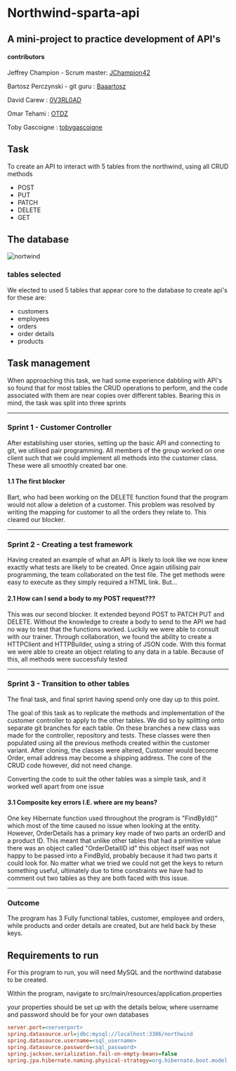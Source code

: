 # Northwind-sparta-api
## A mini-project to practice development of API's
#### contributors

Jeffrey Champion - Scrum master: [JChampion42](https://github.com/Jchampion42) 

Bartosz Perczynski - git guru : [Baaartosz](https://github.com/Baaartosz)

David Carew : [0V3RL0AD](https://github.com/0V3RL0AD)

Omar Tehami : [OTDZ](https://github.com/OTDZ)

Toby Gascoigne : [tobygascoigne](https://github.com/tobygascoigne)

## Task

To create an API to interact with 5 tables from the northwind, using all CRUD methods
 * POST
 * PUT
 * PATCH
 * DELETE
 * GET

## The database 

![nortwind](https://blog.sqlauthority.com/wp-content/uploads/2007/05/Northwind_diagram-500x371.jpg)

### tables selected

We elected to used 5 tables that appear core to the database to create api's for these are:
 * customers
 * employees
 * orders
 * order details
 * products

## Task management

When approaching this task, we had some experience dabbling with API's so found that for most tables
the CRUD operations to perform, and the code associated with them 
are near copies over different tables.
Bearing this in mind, the task was split into three sprints

--------------------
### Sprint 1 - Customer Controller

After establishing user stories, setting up the basic API and connecting to git, we utilised pair programming.
All members of the group worked on one client such that we could implement all methods into the customer class.
These were all smoothly created bar one.

#### 1.1 The first blocker
Bart, who had been working on the DELETE function found that the program would not allow a deletion of a customer.
This problem was resolved by writing the mapping for customer to all the orders they relate to. This cleared our blocker.

-----------------
### Sprint 2 - Creating a test framework

Having created an example of what an API is likely to look like we now knew exactly what tests are likely to be created.
Once again utilising pair programming, the team collaborated on the test file. The get methods were easy to execute as they simply
required a HTML link. But...
#### 2.1 How can I send a body to my POST request???

This was our second blocker. It extended beyond POST to PATCH PUT and DELETE. Without the knowledge to create
a body to send to the API we had no way to test that the functions worked. Luckily we were able to consult with our
trainer. Through collaboration, we found the ability to create a HTTPClient and HTTPBuilder, using a string of JSON code.
With this format we were able to create an object relating to any data in a table. Because of this, all methods were successfuly tested

---------------
### Sprint 3 - Transition to other tables

The final task, and final sprint having spend only one day up to this point.

The goal of this task as to replicate the methods and implementation of the customer controller to apply to the other tables.
We did so by splitting onto separate git branches for each table. On these branches a new class was made for the controller, repository and tests.
These classes were then populated using all the previous methods created within the customer variant. 
After cloning, the classes were altered, Customer would become Order, email address may become a shipping address. The core of the CRUD code however, did not need change.

Converting the code to suit the other tables was a simple task, and it worked well apart from one issue

#### 3.1 Composite key errors I.E. where are my beans?

One key Hibernate function used throughout the program is "FindById()" which most of the time caused no issue when looking at the entity.
However, OrderDetails has a primary key made of two parts an orderID and a product ID. This meant that unlike other tables that had a primitive value
there was an object called "OrderDetailID id" this object itself was not happy to be passed into a FindById, probably because it had two parts it could look for.
No matter what we tried we could not get the keys to return something useful, ultimately due to time constraints we have had to comment out two tables
as they are both faced with this issue.

-------
### Outcome

The program has 3 Fully functional tables, customer, employee and orders, while products and order details are created, but are held back by these keys.



## Requirements to run

For this program to run, you will need MySQL and the northwind database to be created.

Within the program, navigate to src/main/resources/application.properties

your properties should be set up with the details below, where username and password should be for your own databases

```ini
server.port=<serverport>
spring.datasource.url=jdbc:mysql://localhost:3306/northwind
spring.datasource.username=<sql_username>
spring.datasource.password=<sql_password>
spring.jackson.serialization.fail-on-empty-beans=false
spring.jpa.hibernate.naming.physical-strategy=org.hibernate.boot.model.naming.PhysicalNamingStrategyStandardImpl
```
